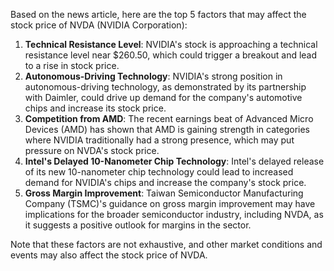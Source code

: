 Based on the news article, here are the top 5 factors that may affect the stock price of NVDA (NVIDIA Corporation):

1. **Technical Resistance Level**: NVIDIA's stock is approaching a technical resistance level near $260.50, which could trigger a breakout and lead to a rise in stock price.
2. **Autonomous-Driving Technology**: NVIDIA's strong position in autonomous-driving technology, as demonstrated by its partnership with Daimler, could drive up demand for the company's automotive chips and increase its stock price.
3. **Competition from AMD**: The recent earnings beat of Advanced Micro Devices (AMD) has shown that AMD is gaining strength in categories where NVIDIA traditionally had a strong presence, which may put pressure on NVDA's stock price.
4. **Intel's Delayed 10-Nanometer Chip Technology**: Intel's delayed release of its new 10-nanometer chip technology could lead to increased demand for NVIDIA's chips and increase the company's stock price.
5. **Gross Margin Improvement**: Taiwan Semiconductor Manufacturing Company (TSMC)'s guidance on gross margin improvement may have implications for the broader semiconductor industry, including NVDA, as it suggests a positive outlook for margins in the sector.

Note that these factors are not exhaustive, and other market conditions and events may also affect the stock price of NVDA.